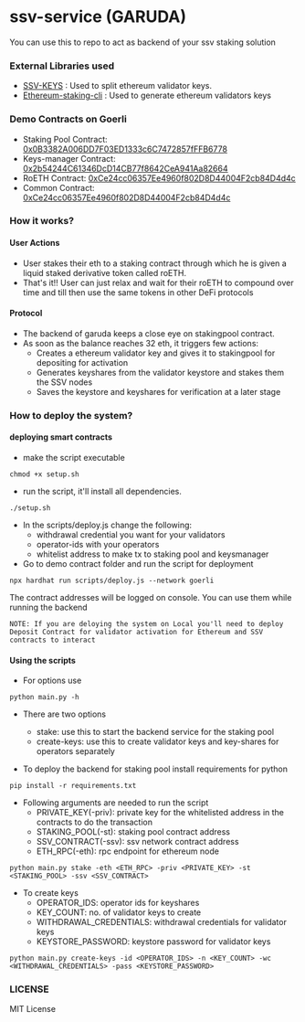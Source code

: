 # ssv-service (GARUDA)
You can use this to repo to act as backend of your ssv staking solution

### External Libraries used
- [SSV-KEYS](https://github.com/bloxapp/ssv-keys.git) : Used to split ethereum validator keys.
- [Ethereum-staking-cli](https://github.com/ethereum/staking-deposit-cli.git) : Used to generate ethereum validators keys

### Demo Contracts on Goerli
- Staking Pool Contract: [0x0B3382A006DD7F03ED1333c6C7472857fFFB6778](https://goerli.etherscan.io/address/0x0B3382A006DD7F03ED1333c6C7472857fFFB6778#code)
- Keys-manager Contract: [0x2b54244C61346DcD14CB77f8642CeA941Aa82664](https://goerli.etherscan.io/address/0x2b54244C61346DcD14CB77f8642CeA941Aa82664#code)
- RoETH Contract: [0xCe24cc06357Ee4960f802D8D44004F2cb84D4d4c](https://goerli.etherscan.io/address/0xCe24cc06357Ee4960f802D8D44004F2cb84D4d4c#code)
- Common Contract: [0xCe24cc06357Ee4960f802D8D44004F2cb84D4d4c](https://goerli.etherscan.io/address/0xCe24cc06357Ee4960f802D8D44004F2cb84D4d4c#code)


### How it works?
#### User Actions
- User stakes their eth to a staking contract through which he is given a liquid staked derivative token called roETH.
- That's it!! User can just relax and wait for their roETH to compound over time and till then use the same tokens in other DeFi protocols

#### Protocol
- The backend of garuda keeps a close eye on stakingpool contract. 
- As soon as the balance reaches 32 eth, it triggers few actions:
  - Creates a ethereum validator key and gives it to stakingpool for depositing for activation
  - Generates keyshares from the validator keystore and stakes them the SSV nodes
  - Saves the keystore and keyshares for verification at a later stage

### How to deploy the system?
#### deploying smart contracts
- make the script executable
```
chmod +x setup.sh
```
- run the script, it'll install all dependencies.
```
./setup.sh
```
- In the scripts/deploy.js change the following:
  - withdrawal credential you want for your validators
  - operator-ids with your operators
  - whitelist address to make tx to staking pool and keysmanager
- Go to demo contract folder and run the script for deployment
```
npx hardhat run scripts/deploy.js --network goerli
```

The contract addresses will be logged on console. You can use them while running the backend

```
NOTE: If you are deloying the system on Local you'll need to deploy Deposit Contract for validator activation for Ethereum and SSV contracts to interact
```

#### Using the scripts

- For options use 
```
python main.py -h
```
- There are two options
  - stake: use this to start the backend service for the staking pool
  - create-keys: use this to create validator keys and key-shares for operators separately
  
- To deploy the backend for staking pool install requirements for python
```
pip install -r requirements.txt
```
- Following arguments are needed to run the script
  - PRIVATE_KEY(-priv): private key for the whitelisted address in the contracts to do the transaction
  - STAKING_POOL(-st): staking pool contract address 
  - SSV_CONTRACT(-ssv): ssv network contract address
  - ETH_RPC(-eth): rpc endpoint for ethereum node
```
python main.py stake -eth <ETH_RPC> -priv <PRIVATE_KEY> -st <STAKING_POOL> -ssv <SSV_CONTRACT>
```

- To create keys
  - OPERATOR_IDS: operator ids for keyshares
  - KEY_COUNT: no. of validator keys to create
  - WITHDRAWAL_CREDENTIALS: withdrawal credentials for validator keys
  - KEYSTORE_PASSWORD: keystore password for validator keys
```
python main.py create-keys -id <OPERATOR_IDS> -n <KEY_COUNT> -wc <WITHDRAWAL_CREDENTIALS> -pass <KEYSTORE_PASSWORD>
```

### LICENSE

MIT License
